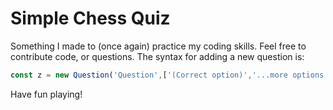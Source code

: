 # Simple Chess Quiz

Something I made to (once again) practice my coding skills. Feel free to contribute code, or questions. The syntax for adding a new question is:

```js
const z = new Question('Question',['(Correct option)','...more options...']);
```
Have fun playing!
